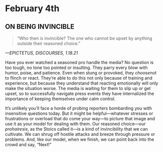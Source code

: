 # February 4th
## ON BEING INVINCIBLE

> “Who then is invincible? The one who cannot be upset by anything outside their reasoned choice.”

*—EPICTETUS, DISCOURSES, 1.18.21*

Have you ever watched a seasoned pro handle the media? No question is too tough, no tone too pointed or insulting. They parry every blow with humor, poise, and patience. Even when stung or provoked, they *choose*not to flinch or react. They’re able to do this not only because of training and experience, but because they understand that reacting emotionally will only make the situation worse. The media is waiting for them to slip up or get upset, so to successfully navigate press events they have internalized the importance of keeping themselves under calm control.

It’s unlikely you’ll face a horde of probing reporters bombarding you with insensitive questions today. But it might be helpful—whatever stresses or frustrations or overload that do come your way—to picture that image and use it as your model for dealing with them. Our reasoned choice—our *prohairesis*, as the Stoics called it—is a kind of invincibility that we can cultivate. We can shrug off hostile attacks and breeze through pressure or problems. And, like our model, when we finish, we can point back into the crowd and say, “Next!”

